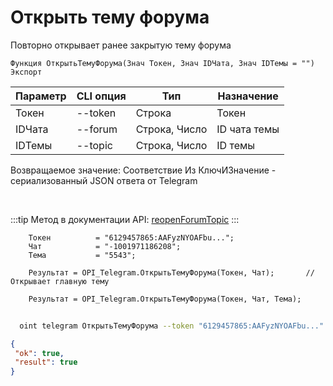 ﻿---
sidebar_position: 5
---

# Открыть тему форума
 Повторно открывает ранее закрытую тему форума



`Функция ОткрытьТемуФорума(Знач Токен, Знач IDЧата, Знач IDТемы = "") Экспорт`

  | Параметр | CLI опция | Тип | Назначение |
  |-|-|-|-|
  | Токен | --token | Строка | Токен |
  | IDЧата | --forum | Строка, Число | ID чата темы |
  | IDТемы | --topic | Строка, Число | ID темы |

  
  Возвращаемое значение:   Соответствие Из КлючИЗначение - сериализованный JSON ответа от Telegram

<br/>

:::tip
Метод в документации API: [reopenForumTopic](https://core.telegram.org/bots/api#reopenforumtopic)
:::
<br/>


```bsl title="Пример кода"
    Токен          = "6129457865:AAFyzNYOAFbu...";
    Чат            = "-1001971186208";
    Тема           = "5543";

    Результат = OPI_Telegram.ОткрытьТемуФорума(Токен, Чат);       // Открывает главную тему

    Результат = OPI_Telegram.ОткрытьТемуФорума(Токен, Чат, Тема);
```



```sh title="Пример команды CLI"
    
  oint telegram ОткрытьТемуФорума --token "6129457865:AAFyzNYOAFbu..." --forum %forum% --topic %topic%

```

```json title="Результат"
{
 "ok": true,
 "result": true
}
```

